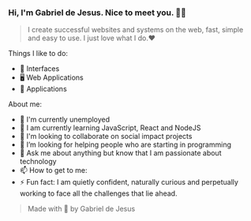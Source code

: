### Hi, I'm Gabriel de Jesus. Nice to meet you. 👋🏾

> I create successful websites and systems on the web, fast, simple and easy to use. I just love what I do.❤️

Things I like to do:
- 🎨 Interfaces
- 🖥 Web Applications
- 📱 Applications

About me:
- 🔭 I'm currently unemployed
- 🌱 I am currently learning JavaScript, React and NodeJS
- 👯 I'm looking to collaborate on social impact projects
- 🤔 I’m looking for helping people who are starting in programming
- 💬 Ask me about anything but know that I am passionate about technology
- 📫 How to get to me:
- ⚡ Fun fact: I am quietly confident, naturally curious and perpetually working to face all the challenges that lie ahead.

> Made with 🖤 by Gabriel de Jesus
